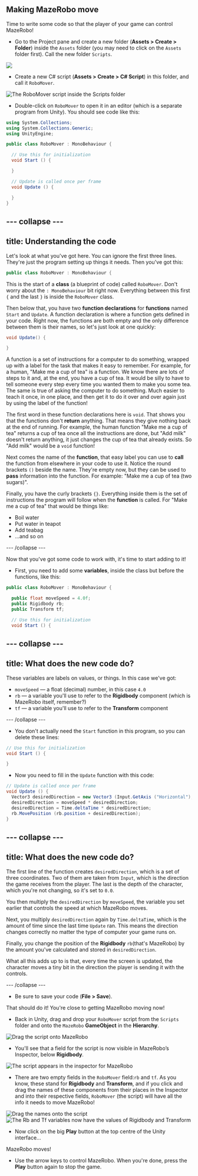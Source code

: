 ## Making MazeRobo move

Time to write some code so that the player of your game can control MazeRobo!

+ Go to the Project pane and create a new folder \(**Assets &gt; Create &gt; Folder**\) inside the `Assets` folder \(you may need to click on the `Assets` folder first\). Call the new folder `Scripts`.  

![](images/step7_ScriptsFolder.png)
   
+ Create a new C\# script \(**Assets &gt; Create &gt;  C\# Script**\) in this folder, and call it `RoboMover`.

![The RoboMover script inside the Scripts folder](images/step7_NewScript.png)

+ Double-click on `RoboMover` to open it in an editor (which is a separate program from Unity). You should see code like this:

```cs
using System.Collections;
using System.Collections.Generic;
using UnityEngine;

public class RoboMover : MonoBehaviour {

  // Use this for initialization
  void Start () {

  }

  // Update is called once per frame
  void Update () {

  }
}
```

--- collapse ---
---
title: Understanding the code
---
Let's look at what you've got here. You can ignore the first three lines. They're just the program setting up things it needs. Then you've got this:

```cs
public class RoboMover : MonoBehaviour {
```

This is the start of a **class** \(a blueprint of code\) called `RoboMover`. Don't worry about the `: MonoBehaviour` bit right now. Everything between this first `{` and the last `}` is inside the `RoboMover` class.

Then below that, you have two **function declarations** for **functions** named `Start` and `Update`. A function declaration is where a function gets defined in your code. Right now, the functions are both empty and the only difference between them is their names, so let's just look at one quickly:

```cs
void Update() {

}
```

A function is a set of instructions for a computer to do something, wrapped up with a label for the task that makes it easy to remember. For example, for a human, "Make me a cup of tea" is a function. We know there are lots of steps to it and, at the end, you have a cup of tea. It would be silly to have to tell someone every step every time you wanted them to make you some tea. The same is true of asking the computer to do something. Much easier to teach it once, in one place, and then get it to do it over and over again just by using the label of the function!

The first word in these function declarations here is `void`. That shows you that the functions don't **return** anything. That means they give nothing back at the end of running. For example, the human function "Make me a cup of tea" returns a cup of tea once all the instructions are done, but "Add milk" doesn't return anything, it just changes the cup of tea that already exists. So "Add milk" would be a `void` function!

Next comes the name of the **function**, that easy label you can use to **call** the function from elsewhere in your code to use it. Notice the round brackets `()` beside the name. They're empty now, but they can be used to **pass** information into the function. For example: "Make me a cup of tea \(two sugars\)".

Finally, you have the curly brackets `{}`. Everything inside them is the set of instructions the program will follow when the **function** is called. For "Make me a cup of tea" that would be things like:

* Boil water
* Put water in teapot
* Add teabag
* ...and so on

--- /collapse ---

Now that you've got some code to work with, it's time to start adding to it!

+ First, you need to add some **variables**, inside the class but before the functions, like this:

```cs
public class RoboMover : MonoBehaviour {

  public float moveSpeed = 4.0f;
  public Rigidbody rb;
  public Transform tf;

  // Use this for initialization
  void Start () {
```

--- collapse ---
---
title: What does the new code do?
---

These variables are labels on values, or things. In this case we've got:

   * `moveSpeed` — a float \(decimal\) number, in this case `4.0`
   * `rb` — a variable you'll use to refer to the **Rigidbody** component \(which is MazeRobo itself, remember?\)
   * `tf` — a variable you'll use to refer to the **Transform** component

--- /collapse ---

+ You don't actually need the `Start` function in this program, so you can delete these lines:

```cs
// Use this for initialization
void Start () {

}
```

+ Now you need to fill in the `Update` function with this code:

```cs
// Update is called once per frame
void Update () {
  Vector3 desiredDirection = new Vector3 (Input.GetAxis ("Horizontal"), 0.0f, Input.GetAxis ("Vertical"));
  desiredDirection = moveSpeed * desiredDirection;
  desiredDirection = Time.deltaTime * desiredDirection;
  rb.MovePosition (rb.position + desiredDirection);
}
```

--- collapse ---
---
title: What does the new code do?
---

The first line of the function creates `desiredDirection`, which is a  set of three coordinates. Two of them are taken from `Input`, which is the direction the game receives from the player. The last is the depth of the character, which you're not changing, so it's set to `0.0`.  

You then multiply the `desiredDirection` by `moveSpeed`, the variable you set earlier that controls the speed at which MazeRobo moves.  

Next, you multiply `desiredDirection` again by `Time.deltaTime`, which is the amount of time since the last time `Update` ran. This means the direction changes correctly no matter the type of computer your game runs on.  

Finally, you change the position of the **Rigidbody** `rb`(that's MazeRobo) by the amount you've calculated and stored in `desiredDirection`.  

What all this adds up to is that, every time the screen is updated, the character moves a tiny bit in the direction the player is sending it with the controls. 

--- /collapse ---

+ Be sure to save your code (**File > Save**).

That should do it! You're close to getting MazeRobo moving now!

+ Back in Unity, drag and drop your `RoboMover` script from the `Scripts` folder and onto the `MazeRobo` **GameObject** in the **Hierarchy**.

![Drag the script onto MazeRobo](images/step7_dragScript.png)

+ You'll see that a field for the script is now visible in MazeRobo’s Inspector, below **Rigidbody**.  

![The script appears in the inspector for MazeRobo](images/MazeRobo_Inspector.png)

+ There are two empty fields in the `RoboMover` field:`rb` and `tf`. As you know, these stand for **Rigidbody** and **Transform**, and if you click and drag the names of these components from their places in the Inspector and into their respective fields, `RoboMover` \(the script\) will have all the info it needs to move MazeRobo! 

![Drag the names onto the script](images/step7_DragOntoScript.png)
![The Rb and Tf variables now have the values of Rigidbody and Transform](images/Script_Vars.png)

+ Now click on the big **Play** button at the top centre of the Unity interface...

MazeRobo moves!

+ Use the arrow keys to control MazeRobo. When you're done, press the **Play** button again to stop the game.
